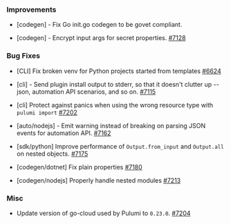 ### Improvements

- [codegen] - Fix Go init.go codegen to be govet compliant.

- [codegen] - Encrypt input args for secret properties.
  [#7128](https://github.com/pulumi/pulumi/pull/7128)

### Bug Fixes

- [CLI] Fix broken venv for Python projects started from templates
  [#6624](https://github.com/pulumi/pulumi/pull/6623)
  
- [cli] - Send plugin install output to stderr, so that it doesn't
  clutter up --json, automation API scenarios, and so on.
  [#7115](https://github.com/pulumi/pulumi/pull/7115)
  
- [cli] Protect against panics when using the wrong resource type with `pulumi import`
  [#7202](https://github.com/pulumi/pulumi/pull/7202)

- [auto/nodejs] - Emit warning instead of breaking on parsing JSON events for automation API.
  [#7162](https://github.com/pulumi/pulumi/pull/7162)

- [sdk/python] Improve performance of `Output.from_input` and `Output.all` on nested objects.
  [#7175](https://github.com/pulumi/pulumi/pull/7175)

- [codegen/dotnet] Fix plain properties
  [#7180](https://github.com/pulumi/pulumi/pull/7180)

- [codegen/nodejs] Properly handle nested modules
  [#7213](https://github.com/pulumi/pulumi/pull/7213)


### Misc
- Update version of go-cloud used by Pulumi to `0.23.0`.
  [#7204](https://github.com/pulumi/pulumi/pull/7204)
